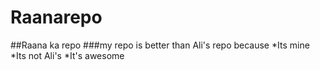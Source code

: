 # Raanarepo
##Raana ka repo
###my repo is better than Ali's repo because
*Its mine
*Its not Ali's
*It's awesome

